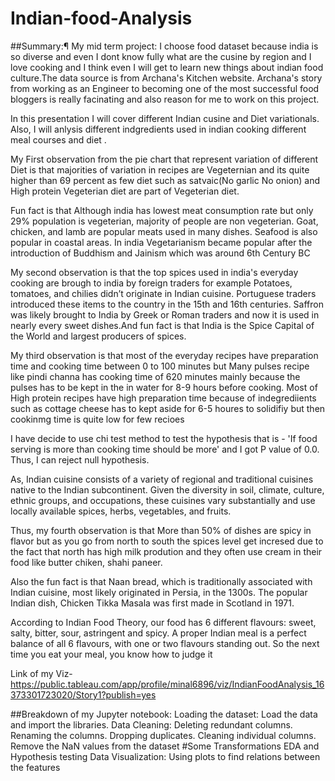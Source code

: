 # Indian-food-Analysis
##Summary:¶
My mid term project: I choose food dataset because india is so diverse and even I dont know fully what are the cusine by region and I love cooking and I think even I will get to learn new things about indian food culture.The data source is from Archana's Kitchen website. Archana's story from working as an Engineer to becoming one of the most successful food bloggers is really facinating and also reason for me to work on this project.

In this presentation I will cover different Indian cusine and Diet variationals. Also, I will anlysis different indgredients used in indian cooking different meal courses and diet .

My First observation from the pie chart that represent variation of different Diet is that majorities of variation in recipes are Vegeternian and its quite higher than 69 percent as few diet such as satvaic(No garlic No onion) and High protein Vegeterian diet are part of Vegeterian diet.

Fun fact is that Although india has lowest meat consumption rate but only 29% population is vegeterian, majority of people are non vegeterian. Goat, chicken, and lamb are popular meats used in many dishes. Seafood is also popular in coastal areas. In india Vegetarianism became popular after the introduction of Buddhism and Jainism which was around 6th Century BC

My second observation is that the top spices used in india's everyday cooking are brough to india by foreign traders for example Potatoes, tomatoes, and chilies didn’t originate in Indian cuisine. Portuguese traders introduced these items to the country in the 15th and 16th centuries. Saffron was likely brought to India by Greek or Roman traders and now it is used in nearly every sweet dishes.And fun fact is that India is the Spice Capital of the World and largest producers of spices.

My third observation is that most of the everyday recipes have preparation time and cooking time between 0 to 100 minutes but Many pulses recipe like pindi channa has cooking time of 620 minutes mainly because the pulses has to be kept in the in water for 8-9 hours before cooking. Most of High protein recipes have high preparation time because of indegrediients such as cottage cheese has to kept aside for 6-5 houres to solidifiy but then cookinmg time is quite low for few recioes

I have decide to use chi test method to test the hypothesis that is - 'If food serving is more than cooking time should be more' and I got P value of 0.0. Thus, I can reject null hypothesis.

As, Indian cuisine consists of a variety of regional and traditional cuisines native to the Indian subcontinent. Given the diversity in soil, climate, culture, ethnic groups, and occupations, these cuisines vary substantially and use locally available spices, herbs, vegetables, and fruits.

Thus, my fourth observation is that More than 50% of dishes are spicy in flavor but as you go from north to south the spices level get incresed due to the fact that north has high milk prodution and they often use cream in their food like butter chiken, shahi paneer.

Also the fun fact is that Naan bread, which is traditionally associated with Indian cuisine, most likely originated in Persia, in the 1300s. The popular Indian dish, Chicken Tikka Masala was first made in Scotland in 1971.

According to Indian Food Theory, our food has 6 different flavours: sweet, salty, bitter, sour, astringent and spicy. A proper Indian meal is a perfect balance of all 6 flavours, with one or two flavours standing out. So the next time you eat your meal, you know how to judge it

Link of my Viz- https://public.tableau.com/app/profile/minal6896/viz/IndianFoodAnalysis_16373301723020/Story1?publish=yes

##Breakdown of my Jupyter notebook:
Loading the dataset: Load the data and import the libraries.
Data Cleaning:
Deleting redundant columns.
Renaming the columns.
Dropping duplicates.
Cleaning individual columns.
Remove the NaN values from the dataset
#Some Transformations
EDA and Hypothesis testing
Data Visualization: Using plots to find relations between the features
